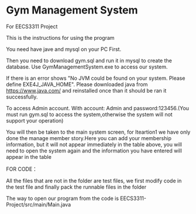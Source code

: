 # Gym Management System
For EECS3311 Project  

This is the instructions for using the program

You need have jave and mysql on your PC First.

Then you need to download gym.sql and run it in mysql to create the database. Use GymManagementSystem.exe to access our system.

If there is an error shows "No JVM could be found on your system. Please define EXE4J_JAVA_HOME". Please downloaded java from https://www.java.com/ and reinstalled once than it should be ran it successfully.

To access Admin account. With account: Admin and password:123456.(You must run gym.sql to access the system,otherwise the system will not support your operation)

You will then be taken to the main system screen, for Iteartion1 we have only done the manage member story.Here you can add your membership information, but it will not appear immediately in the table above, you will need to open the system again and the information you have entered will appear in the table


FOR CODE：

All the files that are not in the folder are test files, we first modify code in the test file and finally pack the runnable files in the folder

The way to open our program from the code is EECS3311-Project/src/main/Main.java
